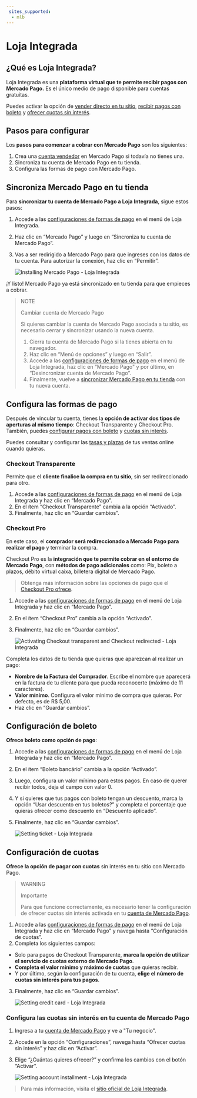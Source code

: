 ```yaml
---
 sites_supported:
  - mlb
---
```


# Loja Integrada

## ¿Qué es Loja Integrada?

Loja Integrada es una **plataforma virtual que te permite recibir pagos con Mercado Pago.** Es el único medio de pago disponible para cuentas gratuitas. 

Puedes activar la opción de [vender directo en tu sitio](#bookmark_configura_las_formas_de_pago), [recibir pagos con boleto](#bookmark_configuración_de_boleto) y [ofrecer cuotas sin interés](#bookmark_configuración_de_cuotas).

## Pasos para configurar

Los **pasos para comenzar a cobrar con Mercado Pago** son los siguientes:

1. Crea una [cuenta vendedor](https://www.mercadopago.com.br/activities) en Mercado Pago si todavía no tienes una.
2. Sincroniza tu cuenta de Mercado Pago en tu tienda.
3. Configura las formas de pago con Mercado Pago.

## Sincroniza Mercado Pago en tu tienda

Para **sincronizar tu cuenta de Mercado Pago a Loja Integrada**, sigue estos pasos:

1. Accede a las [configuraciones de formas de pago](https://app.lojaintegrada.com.br/painel/configuracao/pagamento/listar) en el menú de Loja Integrada.
2. Haz clic en “Mercado Pago” y luego en “Sincroniza tu cuenta de Mercado Pago”.
3. Vas a ser redirigido a Mercado Pago para que ingreses con los datos de tu cuenta. Para autorizar la conexión, haz clic en “Permitir”.


    ![Installing Mercado Pago - Loja Integrada](/images/lojaintegrada/lojaintegrada-connect-1.gif)


¡Y listo! Mercado Pago ya está sincronizado en tu tienda para que empieces a cobrar.


> NOTE
>
> Cambiar cuenta de Mercado Pago
>
> Si quieres cambiar la cuenta de Mercado Pago asociada a tu sitio, es necesario cerrar y sincronizar usando la nueva cuenta.
> 1. Cierra tu cuenta de Mercado Pago si la tienes abierta en tu navegador.
> 2. Haz clic en “Menú de opciones” y luego en “Salir”.
> 3. Accede a las [configuraciones de formas de pago](https://app.lojaintegrada.com.br/painel/configuracao/pagamento/listar) en el menú de Loja Integrada, haz clic en “Mercado Pago" y por último, en “Desincronizar cuenta de Mercado Pago”.
> 4. Finalmente, vuelve a [sincronizar Mercado Pago en tu tienda](#bookmark_sincroniza_mercado_pago_en_tu_tienda) con tu nueva cuenta.

## Configura las formas de pago

Después de vincular tu cuenta, tienes la **opción de activar dos tipos de aperturas al mismo tiempo**: Checkout Transparente y Checkout Pro. También, puedes [configurar pagos con boleto](#bookmark_configuración_de_boleto) y [cuotas sin interés](#bookmark_configuración_de_cuotas).

Puedes consultar y configurar las [tasas y plazas](https://www.mercadopago.com.br/settings/release-options) de tus ventas online cuando quieras.

### Checkout Transparente

Permite que el **cliente finalice la compra en tu sitio**, sin ser redireccionado para otro.

1. Accede a las [configuraciones de formas de pago](https://app.lojaintegrada.com.br/painel/configuracao/pagamento/listar) en el menú de Loja Integrada y haz clic en “Mercado Pago”.
2. En el ítem “Checkout Transparente” cambia a la opción “Activado”.
3. Finalmente, haz clic en “Guardar cambios”.

### Checkout Pro

En este caso, el **comprador será redireccionado a Mercado Pago para realizar el pago** y terminar la compra.

Checkout Pro es la **integración que te permite cobrar en el entorno de Mercado Pago**, con **métodos de pago adicionales** como: Pix, boleto a plazos, débito virtual caixa, billetera digital de Mercado Pago.

> Obtenga más información sobre las opciones de pago que el [Checkout Pro ofrece](https://conteudo.mercadopago.com.br/o-que-e-o-checkout-mercado-pago).

1. Accede a las [configuraciones de formas de pago](https://app.lojaintegrada.com.br/painel/configuracao/pagamento/listar) en el menú de Loja Integrada y haz clic en “Mercado Pago”.
2. En el ítem “Checkout Pro” cambia a la opción “Activado”.
3. Finalmente, haz clic en “Guardar cambios”.


    ![Activating Checkout transparent and Checkout redirected - Loja Integrada](/images/lojaintegrada/lojaintegrada-checkout-1.gif)


Completa los datos de tu tienda que quieras que aparezcan al realizar un pago:

- **Nombre de la Factura del Comprador**. Escribe el nombre que aparecerá en la factura de tu cliente para que pueda reconocerte (máximo de 11 caracteres).
- **Valor mínimo**. Configura el valor mínimo de compra que quieras. Por defecto, es de R$ 5,00.
- Haz clic en “Guardar cambios”.

## Configuración de boleto

 **Ofrece boleto como opción de pago**:

1. Accede a las [configuraciones de formas de pago](https://app.lojaintegrada.com.br/painel/configuracao/pagamento/listar) en el menú de Loja Integrada y haz clic en “Mercado Pago”.
2. En el ítem “Boleto bancário” cambia a la opción “Activado”.
3. Luego, configura un valor mínimo para estos pagos. En caso de querer recibir todos, deja el campo con valor 0.
4. Y si quieres que tus pagos con boleto tengan un descuento, marca la opción “Usar descuento en tus boletos?” y completa el porcentaje que quieras ofrecer como descuento en “Descuento aplicado”.
5. Finalmente, haz clic en “Guardar cambios”.


    ![Setting ticket - Loja Integrada](/images/lojaintegrada/lojaintegrada-ticket-1.gif)


## Configuración de cuotas

**Ofrece la opción de pagar con cuotas** sin interés en tu sitio con Mercado Pago.

> WARNING
>
> Importante
>
> Para que funcione correctamente, es necesario tener la configuración de ofrecer cuotas sin interés activada en tu [cuenta de Mercado Pago](#bookmark_configura_las_cuotas_sin_interés_en_tu_cuenta_de_mercado_pago).

1. Accede a las [configuraciones de formas de pago](https://app.lojaintegrada.com.br/painel/configuracao/pagamento/listar) en el menú de Loja Integrada y haz clic en “Mercado Pago” y navega hasta “Configuración de cuotas”.
2. Completa los siguientes campos:
  - Solo para pagos de Checkout Transparente, **marca la opción de utilizar el servicio de cuotas externo de Mercado Pago**.
  - **Completa el valor mínimo y máximo de cuotas** que quieras recibir.
  - Y por último, según la configuración de tu cuenta, **elige el número de cuotas sin interés para tus pagos**.
3. Finalmente, haz clic en “Guardar cambios”.


    ![Setting credit card - Loja Integrada](/images/lojaintegrada/lojaintegrada-credit-card-1.gif)


### Configura las cuotas sin interés en tu cuenta de Mercado Pago

1. Ingresa a tu [cuenta de Mercado Pago](https://www.mercadopago.com.br/business) y ve a "Tu negocio".
2. Accede en la opción “Configuraciones”, navega hasta “Ofrecer cuotas sin interés” y haz clic en “Activar”.
3. Elige “¿Cuántas quieres ofrecer?” y confirma los cambios con el botón “Activar”.


    ![Setting account installment - Loja Integrada](/images/lojaintegrada/lojaintegrada-account-installment-1.gif)


> Para más información, visita el [sitio oficial de Loja Integrada](https://lojaintegrada.com.br/).
